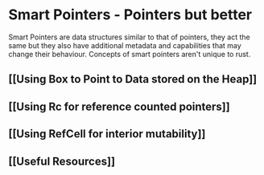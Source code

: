 # Smart Pointers - Pointers but better

Smart Pointers are data structures similar to that of pointers, they act the same but they also have additional metadata and capabilities that may change their behaviour. Concepts of smart pointers aren't unique to rust.

## [[Using Box<T> to Point to Data stored on the Heap]]

## [[Using Rc<T> for reference counted pointers]]

## [[Using RefCell<T> for interior mutability]]

## [[Useful Resources]]
